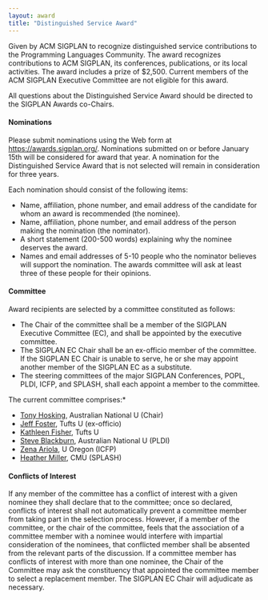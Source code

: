 ```yaml
---
layout: award
title: "Distinguished Service Award"
---
```


Given by ACM SIGPLAN to recognize distinguished service contributions
to the Programming Languages Community. The award recognizes
contributions to ACM SIGPLAN, its conferences, publications, or its
local activities. The award includes a prize of $2,500. Current
members of the ACM SIGPLAN Executive Committee are not eligible for
this award.

All questions about the Distinguished Service Award should be directed
to the SIGPLAN Awards co-Chairs.

#### Nominations

Please submit nominations using the Web form at
<https://awards.sigplan.org/>.  Nominations submitted on or before
January 15th will be considered for award that year.  A nomination for
the Distinguished Service Award that is not selected will remain in
consideration for three years.

Each nomination should consist of the following items:

-   Name, affiliation, phone number, and email address of the candidate
    for whom an award is recommended (the nominee).
-   Name, affiliation, phone number, and email address of the person
    making the nomination (the nominator).
-   A short statement (200-500 words) explaining why the nominee
    deserves the award.
-   Names and email addresses of 5-10 people who the nominator
    believes will support the nomination. The awards committee will
    ask at least three of these people for their opinions.

#### Committee

Award recipients are selected by a committee constituted as follows:
* The Chair of the committee shall be a member of the SIGPLAN
  Executive Committee (EC), and shall be appointed by the executive
  committee.
* The SIGPLAN EC Chair shall be an ex-officio member of the committee.
  If the SIGPLAN EC Chair is unable to serve, he or she may appoint
  another member of the SIGPLAN EC as a substitute.
* The steering committees of the major SIGPLAN Conferences, POPL,
  PLDI, ICFP, and SPLASH, shall each appoint a member to the
  committee.

The current committee comprises:*
* [Tony Hosking](https://comp.anu.edu.au/antony-hosking/), Australian
  National U (Chair)
* [Jeff Foster](https://www.eecs.tufts.edu/~jfoster/), Tufts U
  (ex-officio)
* [Kathleen
  Fisher](https://www.cs.tufts.edu/~kfisher/Kathleen_Fisher/Home.html),
  Tufts U
* [Steve Blackburn](https://cecs.anu.edu.au/people/steve-blackburn),
  Australian National U (PLDI)
* [Zena Ariola](https://cs.uoregon.edu/profile/ariola), U Oregon
  (ICFP)
* [Heather
  Miller](https://isr.scs.cmu.edu/people/core-faculty/miller-heather.html),
  CMU (SPLASH)

#### Conflicts of Interest

If any member of the committee has a conflict of interest with a given
nominee they shall declare that to the committee; once so declared,
conflicts of interest shall not automatically prevent a committee
member from taking part in the selection process. However, if a member
of the committee, or the chair of the committee, feels that the
association of a committee member with a nominee would interfere with
impartial consideration of the nominees, that conflicted member shall
be absented from the relevant parts of the discussion. If a committee
member has conflicts of interest with more than one nominee, the Chair
of the Committee may ask the constituency that appointed the committee
member to select a replacement member.  The SIGPLAN EC Chair will
adjudicate as necessary.

